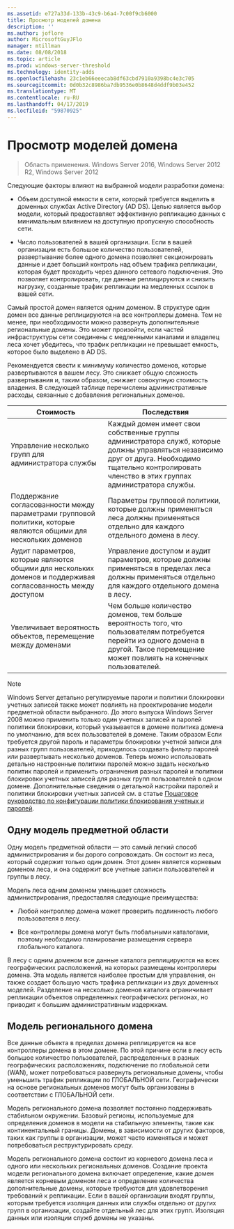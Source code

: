 ```yaml
---
ms.assetid: e727a33d-133b-43c9-b6a4-7c00f9cb6000
title: Просмотр моделей домена
description: ''
ms.author: joflore
author: MicrosoftGuyJFlo
manager: mtillman
ms.date: 08/08/2018
ms.topic: article
ms.prod: windows-server-threshold
ms.technology: identity-adds
ms.openlocfilehash: 23c1eb66eeecab8df63cbd7910a9398bc4e3c705
ms.sourcegitcommit: 0d0b32c8986ba7db9536e0b8648d4ddf9b03e452
ms.translationtype: MT
ms.contentlocale: ru-RU
ms.lasthandoff: 04/17/2019
ms.locfileid: "59870925"
---
```

# <a name="reviewing-the-domain-models"></a>Просмотр моделей домена

>Область применения. Windows Server 2016, Windows Server 2012 R2, Windows Server 2012

Следующие факторы влияют на выбранной модели разработки домена:  
  
- Объем доступной емкости в сети, который требуется выделить в доменных службах Active Directory (AD DS). Целью является выбор модели, который предоставляет эффективную репликацию данных с минимальным влиянием на доступную пропускную способность сети.  

- Число пользователей в вашей организации. Если в вашей организации есть большое количество пользователей, развертывание более одного домена позволяет секционировать данные и дает больший контроль над объем трафика репликации, которая будет проходить через данного сетевого подключения. Это позволяет контролировать, где данные реплицируются и снизить нагрузку, созданные трафик репликации на медленных ссылок в вашей сети.  

Самый простой домен является одним доменом. В структуре один домен все данные реплицируются на все контроллеры домена. Тем не менее, при необходимости можно развернуть дополнительные региональные домены. Это может произойти, если частей инфраструктуры сети соединены с медленными каналами и владелец леса хочет убедитесь, что трафик репликации не превышает емкость, которое было выделено в AD DS.  

Рекомендуется свести к минимуму количество доменов, которые развертываются в вашем лесу. Это снижает общую сложность развертывания и, таким образом, снижает совокупную стоимость владения. В следующей таблице перечислены административные расходы, связанные с добавления региональных доменов.  

|Стоимость|Последствия|  
|--------|----------------|  
|Управление несколько групп для администратора службы|Каждый домен имеет свои собственные группы администратора служб, которые должны управляться независимо друг от друга. Необходимо тщательно контролировать членство в этих группах администратора службы.|  
|Поддержание согласованности между параметрами групповой политики, которые являются общими для нескольких доменов|Параметры групповой политики, которые должны применяться леса должны применяться отдельно для каждого отдельного домена в лесу.|  
|Аудит параметров, которые являются общими для нескольких доменов и поддерживая согласованность между доступом|Управление доступом и аудит параметров, которые должны применяться в пределах леса должны применяться отдельно для каждого отдельного домена в лесу.|  
|Увеличивает вероятность объектов, перемещение между доменами|Чем больше количество доменов, тем больше вероятность того, что пользователям потребуется перейти из одного домена в другой. Такое перемещение может повлиять на конечных пользователей.|  

> [!NOTE]  
> Windows Server детально регулируемые пароли и политики блокировки учетных записей также может повлиять на проектирование модели предметной области выбранного. До этого выпуска Windows Server 2008 можно применить только один учетных записей и паролей политики блокировки, который указывается в домене политика домена по умолчанию, для всех пользователей в домене. Таким образом Если требуется другой пароль и параметры блокировки учетной записи для разных групп пользователей, приходилось создавать фильтр паролей или развертывать несколько доменов. Теперь можно использовать детально настроенные политики паролей можно задать несколько политик паролей и применить ограничения разных паролей и политики блокировки учетных записей для разных групп пользователей в одном домене. Дополнительные сведения о детальной настройки паролей и политики блокировки учетных записей см. в статье [Пошаговое руководство по конфигурации политики блокирования учетных и паролей](https://go.microsoft.com/fwlink/?LinkID=91477).  

## <a name="single-domain-model"></a>Одну модель предметной области

Одну модель предметной области — это самый легкий способ администрирования и бы дорого сопровождать. Он состоит из леса, который содержит только один домен. Этот домен является корневым доменом леса, и она содержит все учетные записи пользователей и группы в лесу.  

Модель леса одним доменом уменьшает сложность администрирования, предоставляя следующие преимущества:  

- Любой контроллер домена может проверить подлинность любого пользователя в лесу.  

- Все контроллеры домена могут быть глобальными каталогами, поэтому необходимо планирование размещения сервера глобального каталога.  
  
В лесу с одним доменом все данные каталога реплицируются на всех географических расположений, на которых размещены контроллеры домена. Эта модель является наиболее простым для управления, он также создает большую часть трафика репликации из двух доменных моделей. Разделение на несколько доменов каталога ограничивает репликации объектов определенных географических регионах, но приводит к большим административным издержкам.  
  
## <a name="regional-domain-model"></a>Модель регионального домена

Все данные объекта в пределах домена реплицируется на все контроллеры домена в этом домене. По этой причине если в лесу есть большое количество пользователей, распределенных в разных географических расположениях, подключение по глобальной сети (WAN), может потребоваться развернуть региональные домены, чтобы уменьшить трафик репликации по ГЛОБАЛЬНОЙ сети. Географически на основе региональных доменов могут быть организованы в соответствии с ГЛОБАЛЬНОЙ сети.  
  
Модель регионального домена позволяет постоянно поддерживать стабильном окружении. Базовый регионы, используемые для определения доменов в модели на стабильную элементы, такие как континентальный границы. Домены, в зависимости от других факторов, таких как группы в организации, может часто изменяться и может потребоваться реструктурировать среду.  
  
Модель регионального домена состоит из корневого домена леса и одного или нескольких региональных доменов. Создание проекта модели регионального домена включает определение, какие домен является корневым доменом леса и определение количества дополнительные домены, которые требуются для удовлетворения требований к репликации. Если в вашей организации входят группы, которым требуется изоляция данных или службы отдельно от других групп в организации, создайте отдельный лес для этих групп. Изоляция данных или изоляции служб домены не указаны.  
